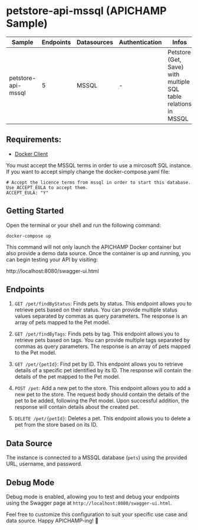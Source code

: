 # petstore-api-mssql (APICHAMP Sample)

| Sample                                 | Endpoints | Datasources | Authentication | Infos                                                                           |
|----------------------------------------|-----------|-------------|----------------|---------------------------------------------------------------------------------|
| petstore-api-mssql                     | 5         | MSSQL       | -              | Petstore (Get, Save) with multiple SQL table relations in MSSQL                 |

## Requirements:
- [Docker Client](https://docs.docker.com/get-started/overview/)

You must accept the MSSQL terms in order to use a mircosoft SQL instance. If you want to accept simply change the docker-compose.yaml file:
```
# Accept the licence terms from mssql in order to start this database. Use ACCEPT_EULA to accept them.
ACCEPT_EULA: "Y"
```

## Getting Started

Open the terminal or your shell and run the following command:

```docker-compose up```

This command will not only launch the APICHAMP Docker container but also provide a demo
data source. Once the container is up and running, you can begin testing your API by visiting:

http://localhost:8080/swagger-ui.html

## Endpoints

1. `GET /pet/findByStatus`: Finds pets by status. This endpoint allows you to retrieve pets based on their status. You can provide multiple status values separated by commas as query parameters. The response is an array of pets mapped to the Pet model.

2. `GET /pet/findByTags`: Finds pets by tag. This endpoint allows you to retrieve pets based on tags. You can provide multiple tags separated by commas as query parameters. The response is an array of pets mapped to the Pet model.

3. `GET /pet/{petId}`: Find pet by ID. This endpoint allows you to retrieve details of a specific pet identified by its ID. The response will contain the details of the pet mapped to the Pet model.

4. `POST /pet`: Add a new pet to the store. This endpoint allows you to add a new pet to the store. The request body should contain the details of the pet to be added, following the Pet model. Upon successful addition, the response will contain details about the created pet.

5. `DELETE /pet/{petId}`: Deletes a pet. This endpoint allows you to delete a pet from the store based on its ID.

## Data Source

The instance is connected to a MSSQL database (`pets`) using the provided URL, username, and password.

## Debug Mode

Debug mode is enabled, allowing you to test and debug your endpoints using the Swagger page at `http://localhost:8080/swagger-ui.html`.

Feel free to customize this configuration to suit your specific use case and data source. Happy APICHAMP-ing! 🚀